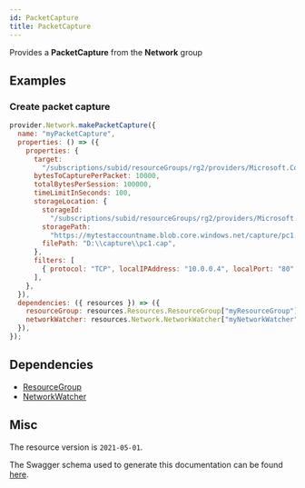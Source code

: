 ```yaml
---
id: PacketCapture
title: PacketCapture
---
```

Provides a **PacketCapture** from the **Network** group
## Examples
### Create packet capture
```js
provider.Network.makePacketCapture({
  name: "myPacketCapture",
  properties: () => ({
    properties: {
      target:
        "/subscriptions/subid/resourceGroups/rg2/providers/Microsoft.Compute/virtualMachines/vm1",
      bytesToCapturePerPacket: 10000,
      totalBytesPerSession: 100000,
      timeLimitInSeconds: 100,
      storageLocation: {
        storageId:
          "/subscriptions/subid/resourceGroups/rg2/providers/Microsoft.Storage/storageAccounts/pcstore",
        storagePath:
          "https://mytestaccountname.blob.core.windows.net/capture/pc1.cap",
        filePath: "D:\\capture\\pc1.cap",
      },
      filters: [
        { protocol: "TCP", localIPAddress: "10.0.0.4", localPort: "80" },
      ],
    },
  }),
  dependencies: ({ resources }) => ({
    resourceGroup: resources.Resources.ResourceGroup["myResourceGroup"],
    networkWatcher: resources.Network.NetworkWatcher["myNetworkWatcher"],
  }),
});

```
## Dependencies
- [ResourceGroup](../Resources/ResourceGroup.md)
- [NetworkWatcher](../Network/NetworkWatcher.md)
## Misc
The resource version is `2021-05-01`.

The Swagger schema used to generate this documentation can be found [here](https://github.com/Azure/azure-rest-api-specs/tree/main/specification/network/resource-manager/Microsoft.Network/stable/2021-05-01/networkWatcher.json).
